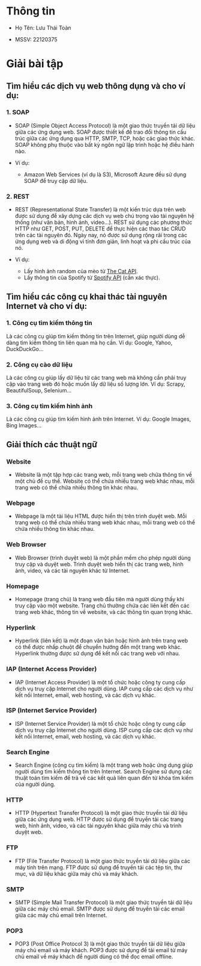 # Thông tin

-   Họ Tên: Lưu Thái Toàn

-   MSSV: 22120375

# Giải bài tập

## Tìm hiểu các dịch vụ web thông dụng và cho ví dụ:

### 1. SOAP

-   SOAP (Simple Object Access Protocol) là một giao thức truyền tải dữ liệu giữa các ứng dụng web. SOAP được thiết kế để trao đổi thông tin cấu trúc giữa các ứng dụng qua HTTP, SMTP, TCP, hoặc các giao thức khác. SOAP không phụ thuộc vào bất kỳ ngôn ngữ lập trình hoặc hệ điều hành nào.

-   Ví dụ:
    -   Amazon Web Services (ví dụ là S3), Microsoft Azure đều sử dụng SOAP để truy cập dữ liệu.

### 2. REST

-   REST (Representational State Transfer) là một kiến trúc dựa trên web được sử dụng để xây dựng các dịch vụ web chú trọng vào tài nguyên hệ thống (như văn bản, hình ảnh, video...). REST sử dụng các phương thức HTTP như GET, POST, PUT, DELETE để thực hiện các thao tác CRUD trên các tài nguyên đó. Ngày nay, nó được sử dụng rộng rãi trong các ứng dụng web và di động vì tính đơn giản, linh hoạt và phi cấu trúc của nó.

-   Ví dụ:
    -   Lấy hình ảnh random của mèo từ [The Cat API](https://api.thecatapi.com/v1/images/search).
    -   Lấy thông tin của Spotify từ [Spotify API](https://api.spotify.com/v1) (cần xác thực).

## Tìm hiểu các công cụ khai thác tài nguyên Internet và cho ví dụ:

### 1. Công cụ tìm kiếm thông tin

Là các công cụ giúp tìm kiếm thông tin trên Internet, giúp người dùng dễ dàng tìm kiếm thông tin liên quan mà họ cần. Ví dụ: Google, Yahoo, DuckDuckGo...

### 2. Công cụ cào dữ liệu

Là các công cụ giúp lấy dữ liệu từ các trang web mà không cần phải truy cập vào trang web đó hoặc muốn lấy dữ liệu số lượng lớn. Ví dụ: Scrapy, BeautifulSoup, Selenium...

### 3. Công cụ tìm kiếm hình ảnh

Là các công cụ giúp tìm kiếm hình ảnh trên Internet. Ví dụ: Google Images, Bing Images...

## Giải thích các thuật ngữ

### Website

-   Website là một tập hợp các trang web, mỗi trang web chứa thông tin về một chủ đề cụ thể. Website có thể chứa nhiều trang web khác nhau, mỗi trang web có thể chứa nhiều thông tin khác nhau.

### Webpage

-   Webpage là một tài liệu HTML được hiển thị trên trình duyệt web. Mỗi trang web có thể chứa nhiều trang web khác nhau, mỗi trang web có thể chứa nhiều thông tin khác nhau.

### Web Browser

-   Web Browser (trình duyệt web) là một phần mềm cho phép người dùng truy cập và duyệt web. Trình duyệt web hiển thị các trang web, hình ảnh, video, và các tài nguyên khác từ Internet.

### Homepage

-   Homepage (trang chủ) là trang web đầu tiên mà người dùng thấy khi truy cập vào một website. Trang chủ thường chứa các liên kết đến các trang web khác, thông tin về website, và các thông tin quan trọng khác.

### Hyperlink

-   Hyperlink (liên kết) là một đoạn văn bản hoặc hình ảnh trên trang web có thể được nhấp chuột để chuyển hướng đến một trang web khác. Hyperlink thường được sử dụng để kết nối các trang web với nhau.

### IAP (Internet Access Provider)

-   IAP (Internet Access Provider) là một tổ chức hoặc công ty cung cấp dịch vụ truy cập Internet cho người dùng. IAP cung cấp các dịch vụ như kết nối Internet, email, web hosting, và các dịch vụ khác.

### ISP (Internet Service Provider)

-   ISP (Internet Service Provider) là một tổ chức hoặc công ty cung cấp dịch vụ truy cập Internet cho người dùng. ISP cung cấp các dịch vụ như kết nối Internet, email, web hosting, và các dịch vụ khác.

### Search Engine

-   Search Engine (công cụ tìm kiếm) là một trang web hoặc ứng dụng giúp người dùng tìm kiếm thông tin trên Internet. Search Engine sử dụng các thuật toán tìm kiếm để trả về các kết quả liên quan đến từ khóa tìm kiếm của người dùng.

### HTTP

-   HTTP (Hypertext Transfer Protocol) là một giao thức truyền tải dữ liệu giữa các ứng dụng web. HTTP được sử dụng để truyền tải các trang web, hình ảnh, video, và các tài nguyên khác giữa máy chủ và trình duyệt web.

### FTP

-   FTP (File Transfer Protocol) là một giao thức truyền tải dữ liệu giữa các máy tính trên mạng. FTP được sử dụng để truyền tải các tệp tin, thư mục, và dữ liệu khác giữa máy chủ và máy khách.

### SMTP

-   SMTP (Simple Mail Transfer Protocol) là một giao thức truyền tải dữ liệu giữa các máy chủ email. SMTP được sử dụng để truyền tải các email giữa các máy chủ email trên Internet.

### POP3

-   POP3 (Post Office Protocol 3) là một giao thức truyền tải dữ liệu giữa máy chủ email và máy khách. POP3 được sử dụng để tải email từ máy chủ email về máy khách để người dùng có thể đọc email offline.
